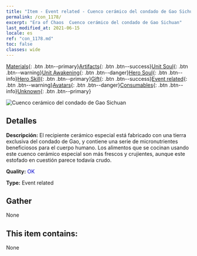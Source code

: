 ```yaml
---
title: "Item - Event related - Cuenco cerámico del condado de Gao Sichuan"
permalink: /con_1178/
excerpt: "Era of Chaos  Cuenco cerámico del condado de Gao Sichuan"
last_modified_at: 2021-06-15
locale: es
ref: "con_1178.md"
toc: false
classes: wide
---
```

 [Materials](/ItemsES/){: .btn .btn--primary}[Artifacts](/ItemsES/Artifacts/){: .btn .btn--success}[Unit Soul](/ItemsES/UnitSoul/){: .btn .btn--warning}[Unit Awakening](/ItemsES/UnitAwakening/){: .btn .btn--danger}[Hero Soul](/ItemsES/HeroSoul/){: .btn .btn--info}[Hero Skill](/ItemsES/HeroSkill/){: .btn .btn--primary}[Gift](/ItemsES/Gift/){: .btn .btn--success}[Event related](/ItemsES/Events/){: .btn .btn--warning}[Avatars](/ItemsES/Avatars/){: .btn .btn--danger}[Consumables](/ItemsES/Consumables/){: .btn .btn--info}[Unknown](/ItemsES/Unknown/){: .btn .btn--primary}

 ![Cuenco cerámico del condado de Gao Sichuan](/images/t/i_81511231.png)

## Detalles
 **Descripción:** El recipiente cerámico especial está fabricado con una tierra exclusiva del condado de Gao, y contiene una serie de micronutrientes beneficiosos para el cuerpo humano. Los alimentos que se cocinan usando este cuenco cerámico especial son más frescos y crujientes, aunque este estofado en cuestión parece todavía crudo.

 **Quality:** <span style="color: #0000CD">OK</span>

 **Type:** Event related

## Gather

  None

## This item contains:

  None


